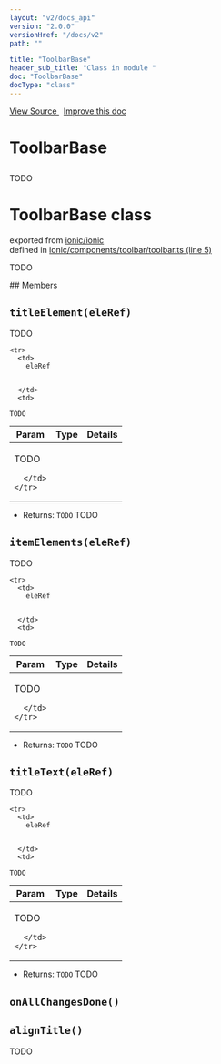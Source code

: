 ```yaml
---
layout: "v2/docs_api"
version: "2.0.0"
versionHref: "/docs/v2"
path: ""

title: "ToolbarBase"
header_sub_title: "Class in module "
doc: "ToolbarBase"
docType: "class"
---
```



<div class="improve-docs">
  <a href='http://github.com/driftyco/ionic/tree/master/#L'>
    View Source
  </a>
  &nbsp;
  <a href='http://github.com/driftyco/ionic/edit/master/#L'>
    Improve this doc
  </a>
</div>




<h1 class="api-title">

  ToolbarBase



</h1>





TODO



<h1 class="class export">ToolbarBase <span class="type">class</span></h1>
<p class="module">exported from <a href='undefined'>ionic/ionic</a><br/>
defined in <a href="https://github.com/driftyco/ionic2/tree/master/ionic/components/toolbar/toolbar.ts#L5-L102">ionic/components/toolbar/toolbar.ts (line 5)</a>
</p>
<p><p>TODO</p>
</p>
## Members

<div id="titleElement"></div>
<h2>
  <code>titleElement(eleRef)</code>

</h2>

TODO



<table class="table" style="margin:0;">
  <thead>
    <tr>
      <th>Param</th>
      <th>Type</th>
      <th>Details</th>
    </tr>
  </thead>
  <tbody>
    
    <tr>
      <td>
        eleRef
        
        
      </td>
      <td>
        
  <code>TODO</code>
      </td>
      <td>
        <p>TODO</p>

        
      </td>
    </tr>
    
  </tbody>
</table>






* Returns: 
  <code>TODO</code> TODO




<div id="itemElements"></div>
<h2>
  <code>itemElements(eleRef)</code>

</h2>

TODO



<table class="table" style="margin:0;">
  <thead>
    <tr>
      <th>Param</th>
      <th>Type</th>
      <th>Details</th>
    </tr>
  </thead>
  <tbody>
    
    <tr>
      <td>
        eleRef
        
        
      </td>
      <td>
        
  <code>TODO</code>
      </td>
      <td>
        <p>TODO</p>

        
      </td>
    </tr>
    
  </tbody>
</table>






* Returns: 
  <code>TODO</code> TODO




<div id="titleText"></div>
<h2>
  <code>titleText(eleRef)</code>

</h2>

TODO



<table class="table" style="margin:0;">
  <thead>
    <tr>
      <th>Param</th>
      <th>Type</th>
      <th>Details</th>
    </tr>
  </thead>
  <tbody>
    
    <tr>
      <td>
        eleRef
        
        
      </td>
      <td>
        
  <code>TODO</code>
      </td>
      <td>
        <p>TODO</p>

        
      </td>
    </tr>
    
  </tbody>
</table>






* Returns: 
  <code>TODO</code> TODO




<div id="onAllChangesDone"></div>
<h2>
  <code>onAllChangesDone()</code>

</h2>












<div id="alignTitle"></div>
<h2>
  <code>alignTitle()</code>

</h2>

TODO











